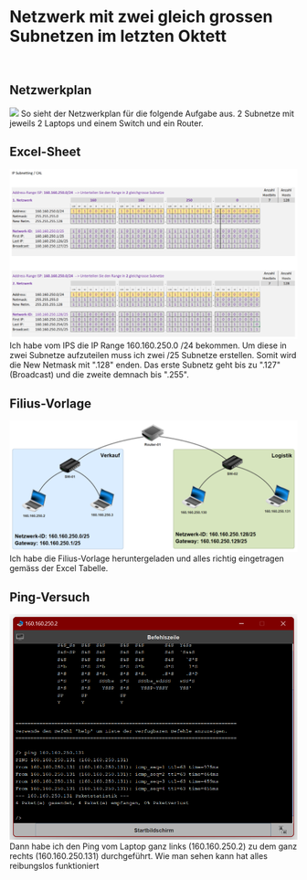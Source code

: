 # Netzwerk mit zwei gleich grossen Subnetzen im letzten Oktett

<br>

## Netzwerkplan

<img src="../../N1/P1 Bild1.jpg">
So sieht der Netzwerkplan für die folgende Aufgabe aus. 2 Subnetze mit jeweils 2 Laptops und einem Switch und ein Router.

<br>

## Excel-Sheet

<img src="../../Bilder/P1 Bild2.png">
Ich habe vom IPS die IP Range 160.160.250.0 /24 bekommen. Um diese in zwei Subnetze aufzuteilen muss ich zwei /25 Subnetze erstellen. Somit wird die New Netmask mit ".128" enden. Das erste Subnetz geht bis zu ".127" (Broadcast) und die zweite demnach bis ".255".

<br>

## Filius-Vorlage
<img src="../../Bilder/P1 Bild3.png">
Ich habe die Filius-Vorlage heruntergeladen und alles richtig eingetragen gemäss der Excel Tabelle.

<br>

## Ping-Versuch
<img src="../../Bilder/P1 Bild4.png">
Dann habe ich den Ping vom Laptop ganz links (160.160.250.2) zu dem ganz rechts (160.160.250.131) durchgeführt. Wie man sehen kann hat alles reibungslos funktioniert
